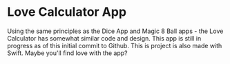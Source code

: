 # Love Calculator App

Using the same principles as the Dice App and Magic 8 Ball apps - the Love Calculator has somewhat similar code and design. This app is still in progress as of this initial commit to Github. This is project is also made with Swift. Maybe you'll find love with the app?
